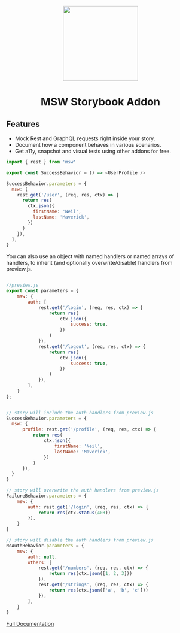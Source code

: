 <p align="center">
  <img src="https://msw-sb.vercel.app/logo.png" width="200">
</p>
<h1 align="center">MSW Storybook Addon</h1>

## Features

- Mock Rest and GraphQL requests right inside your story.
- Document how a component behaves in various scenarios.
- Get a11y, snapshot and visual tests using other addons for free.

```js
import { rest } from 'msw'

export const SuccessBehavior = () => <UserProfile />

SuccessBehavior.parameters = {
  msw: [
    rest.get('/user', (req, res, ctx) => {
      return res(
        ctx.json({
          firstName: 'Neil',
          lastName: 'Maverick',
        })
      )
    }),
  ],
}
```

You can also use an object with named handlers or named arrays of handlers, to inherit (and optionally overwrite/disable) handlers from preview.js.

```js

//preview.js
export const parameters = {
    msw: {
        auth: [
            rest.get('/login', (req, res, ctx) => {
                return res(
                    ctx.json({
                        success: true,
                    })
                )
            }),
            rest.get('/logout', (req, res, ctx) => {
                return res(
                    ctx.json({
                        success: true,
                    })
                )
            }),
        ],
    }
};


// story will include the auth handlers from preview.js
SuccessBehavior.parameters = {
  msw: {
      profile: rest.get('/profile', (req, res, ctx) => {
          return res(
              ctx.json({
                  firstName: 'Neil',
                  lastName: 'Maverick',
              })
          )
      }),
  }
}

// story will overwrite the auth handlers from preview.js
FailureBehavior.parameters = {
    msw: {
        auth: rest.get('/login', (req, res, ctx) => {
            return res(ctx.status(403))
        }),
    }
}

// story will disable the auth handlers from preview.js
NoAuthBehavior.parameters = {
    msw: {
        auth: null,
        others: [
            rest.get('/numbers', (req, res, ctx) => {
                return res(ctx.json([1, 2, 3]))
            }),
            rest.get('/strings', (req, res, ctx) => {
                return res(ctx.json(['a', 'b', 'c']))
            }),
        ],
    }
}
```

[Full Documentation](https://msw-sb.vercel.app/)
